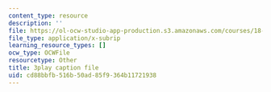 ```yaml
---
content_type: resource
description: ''
file: https://ol-ocw-studio-app-production.s3.amazonaws.com/courses/18-06sc-linear-algebra-fall-2011/cd88bbfb516b50ad85f9364b11721938_-eA2D_rIcNA.vtt
file_type: application/x-subrip
learning_resource_types: []
ocw_type: OCWFile
resourcetype: Other
title: 3play caption file
uid: cd88bbfb-516b-50ad-85f9-364b11721938
---
```

